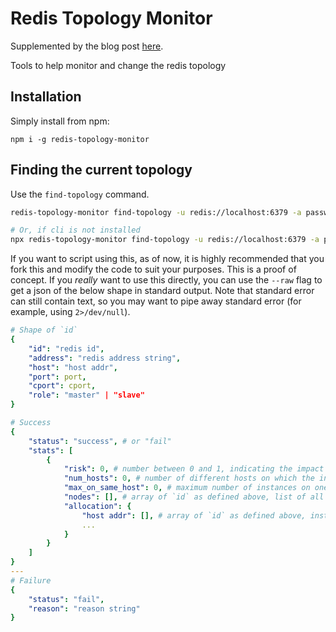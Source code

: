 # Redis Topology Monitor

Supplemented by the blog post [here]().

Tools to help monitor and change the redis topology

## Installation
Simply install from npm:

```
npm i -g redis-topology-monitor
```

## Finding the current topology

Use the `find-topology` command.

```bash
redis-topology-monitor find-topology -u redis://localhost:6379 -a password

# Or, if cli is not installed
npx redis-topology-monitor find-topology -u redis://localhost:6379 -a password
```

If you want to script using this, as of now, it is highly recommended that you fork this and modify the code to suit your purposes. This is a proof of concept. If you _really_ want to use this directly, you can use the `--raw` flag to get a json of the below shape in standard output. Note that standard error can still contain text, so you may want to pipe away standard error (for example, using `2>/dev/null`).

```yaml
# Shape of `id`
{
    "id": "redis id",
    "address": "redis address string",
    "host": "host addr",
    "port": port,
    "cport": cport,
    "role": "master" | "slave"
}

# Success
{
    "status": "success", # or "fail"
    "stats": [
        {
            "risk": 0, # number between 0 and 1, indicating the impact of the worst 1 node failure = (max_on_same_host - 1 / nodes.length - 1),
            "num_hosts": 0, # number of different hosts on which the instaces are present
            "max_on_same_host": 0, # maximum number of instances on one host
            "nodes": [], # array of `id` as defined above, list of all instances in this hash slot
            "allocation": {
                "host addr": [], # array of `id` as defined above, instances present on this host
                ...
            }
        }
    ]
}
---
# Failure
{
    "status": "fail",
    "reason": "reason string"
}
```

